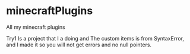# minecraftPlugins
All my minecraft plugins

Try1 Is a project that I a doing and The custom items is from SyntaxError, and I made it so you will not get errors and no null pointers.
